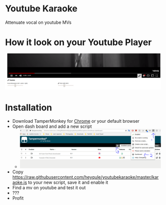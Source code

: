 # Youtube Karaoke
Attenuate vocal on youtube MVs

# How it look on your Youtube Player
![how it look](lookonyoutube.png)

# Installation
* Download TamperMonkey for [Chrome](https://chrome.google.com/webstore/detail/tampermonkey/dhdgffkkebhmkfjojejmpbldmpobfkfo?hl=en) or your default browser
* Open dash board and add a new script
    *    ![how it look](setupscript.png)
* Copy https://raw.githubusercontent.com/heyqule/youtubekaraoke/master/karaoke.js to your new script, save it and enable it
* Find a mv on youtube and test it out
* ???
* Profit